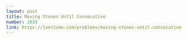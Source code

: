 ```yaml
---
layout: post
title: Moving Stones Until Consecutive
number: 1033
link: https://leetcode.com/problems/moving-stones-until-consecutive
---
```

